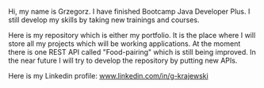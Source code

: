 Hi, my name is Grzegorz. I have finished Bootcamp Java Developer Plus. I still develop my skills by taking new trainings and courses.

Here is my repository which is either my portfolio. It is the place where I will store all my projects which will be working applications.
At the moment there is one REST API called "Food-pairing" which is still being improved.
In the near future I will try to develop the repository by putting new APIs.

Here is my Linkedin profile: www.linkedin.com/in/g-krajewski

